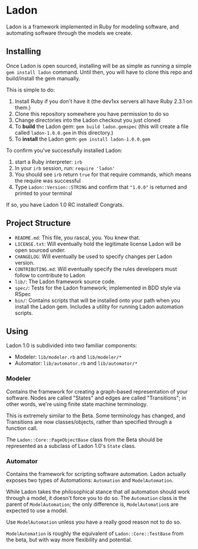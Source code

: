 # Ladon

Ladon is a framework implemented in Ruby for modeling software, and automating software through the models we create.

## Installing

Once Ladon is open sourced, installing will be as simple as running a simple `gem install ladon` command.
Until then, you will have to clone this repo and build/install the gem manually.

This is simple to do:

1. Install Ruby if you don't have it (the dev1xx servers all have Ruby 2.3.1 on them.)
2. Clone this repository somewhere you have permission to do so
3. Change directories into the Ladon checkout you just cloned
4. To **build** the Ladon gem: `gem build ladon.gemspec` (this will create a file called `ladon-1.0.0.gem` in this directory.)
5. To **install** the Ladon gem: `gem install ladon-1.0.0.gem`

To confirm you've successfully installed Ladon:

1. start a Ruby interpreter: `irb`
2. In your `irb` session, run: `require 'ladon'`
3. You should see `irb` return `true` for that require commands, which means the require was successful
4. Type `Ladon::Version::STRING` and confirm that `"1.0.0"` is returned and printed to your terminal

If so, you have Ladon 1.0 RC installed! Congrats.

## Project Structure

- `README.md`: This file, you rascal, you. You knew that.
- `LICENSE.txt`: Will eventually hold the legitimate license Ladon will be open sourced under.
- `CHANGELOG`: Will eventually be used to specify changes per Ladon version.
- `CONTRIBUTING.md`: Will eventually specify the rules developers must follow to contribute to Ladon
- `lib/`: The Ladon framework source code.
- `spec/`: Tests for the Ladon framework; implemented in BDD style via RSpec
- `bin/`: Contains scripts that will be installed onto your path when you install the Ladon gem. Includes a utility for running Ladon automation scripts.


## Using

Ladon 1.0 is subdivided into two familiar components:

- Modeler: `lib/modeler.rb` and `lib/modeler/*`
- Automator: `lib/automator.rb` and `lib/automator/*`

### Modeler

Contains the framework for creating a graph-based representation of your software. 
Nodes are called "States" and edges are called "Transitions"; in other words, we're using finite state machine terminology.

This is extremely similar to the Beta. Some terminology has changed, and Transitions are now classes/objects, rather than specified through a function call.

The `Ladon::Core::PageObjectBase` class from the Beta should be represented as a subclass of Ladon 1.0's `State` class.

### Automator

Contains the framework for scripting software automation.
Ladon actually exposes two types of Automations: `Automation` and `ModelAutomation`.

While Ladon takes the philosophical stance that *all* automation should work through a model, it doesn't force you to do so.
The `Automation` class is the parent of `ModelAutomation`; the only difference is, `ModelAutomation`s are expected to use a model.

Use `ModelAutomation` unless you have a really good reason not to do so.

`ModelAutomation` is roughly the equivalent of `Ladon::Core::TestBase` from the beta, but with way more flexibility and potential.
